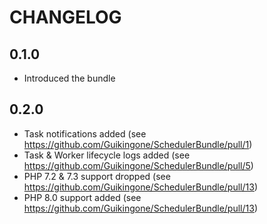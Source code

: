 CHANGELOG
=========

0.1.0
-----

 * Introduced the bundle

0.2.0
-----

 * Task notifications added (see https://github.com/Guikingone/SchedulerBundle/pull/1)
 * Task & Worker lifecycle logs added (see https://github.com/Guikingone/SchedulerBundle/pull/5)
 * PHP 7.2 & 7.3 support dropped (see https://github.com/Guikingone/SchedulerBundle/pull/13)
 * PHP 8.0 support added (see https://github.com/Guikingone/SchedulerBundle/pull/13)
